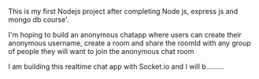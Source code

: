 This is my first Nodejs project after completing Node js, express js and mongo db course'.

I'm hoping to build  an anonymous chatapp where users can create their anonymous username, create a room and share the roomId with any group of people they will want to join the anonymous chat room


I am building this  realtime chat app with Socket.io  and I will b.........
